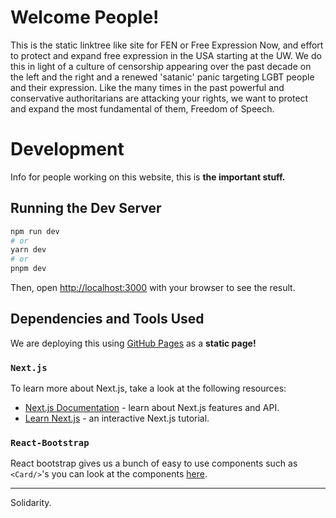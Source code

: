 # Welcome People!

This is the static linktree like site for FEN or Free Expression Now, and effort to protect and expand free expression in the USA starting at the UW. We do this in light of a culture of censorship appearing over the past decade on the left and the right and a renewed 'satanic' panic targeting LGBT people and their expression. Like the many times in the past powerful and conservative authoritarians are attacking your rights, we want to protect and expand the most fundamental of them, Freedom of Speech.

# Development

Info for people working on this website, this is **the important stuff.**

## Running the Dev Server

```bash
npm run dev
# or
yarn dev
# or
pnpm dev
```

Then, open [http://localhost:3000](http://localhost:3000) with your browser to see the result.

<!-- You can start editing the page by modifying `pages/index.tsx`. The page auto-updates as you edit the file.

[API routes](https://nextjs.org/docs/api-routes/introduction) can be accessed on [http://localhost:3000/api/hello](http://localhost:3000/api/hello). This endpoint can be edited in `pages/api/hello.ts`.

The `pages/api` directory is mapped to `/api/*`. Files in this directory are treated as [API routes](https://nextjs.org/docs/api-routes/introduction) instead of React pages.

This project uses [`next/font`](https://nextjs.org/docs/basic-features/font-optimization) to automatically optimize and load Inter, a custom Google Font. -->

## Dependencies and Tools Used

We are deploying this using [GitHub Pages](#todo) as a **static page!**

### `Next.js`

To learn more about Next.js, take a look at the following resources:

- [Next.js Documentation](https://nextjs.org/docs) - learn about Next.js features and API.
- [Learn Next.js](https://nextjs.org/learn) - an interactive Next.js tutorial.

### `React-Bootstrap`

React bootstrap gives us a bunch of easy to use components such as `<Card/>`'s you can look at the components [here](https://react-bootstrap.github.io/components/).

<!-- ## Deploy on Vercel

The easiest way to deploy your Next.js app is to use the [Vercel Platform](https://vercel.com/new?utm_medium=default-template&filter=next.js&utm_source=create-next-app&utm_campaign=create-next-app-readme) from the creators of Next.js.

Check out our [Next.js deployment documentation](https://nextjs.org/docs/deployment) for more details. -->

---

Solidarity.
